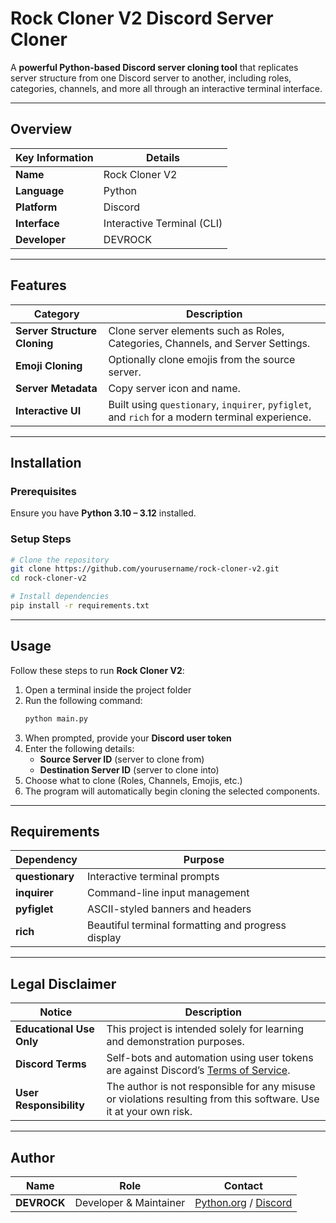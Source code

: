 # Rock Cloner V2 Discord Server Cloner

A **powerful Python-based Discord server cloning tool** that replicates server structure from one Discord server to another, including roles, categories, channels, and more all through an interactive terminal interface.

---

## Overview

| Key Information | Details |
|-----------------|----------|
| **Name** | Rock Cloner V2 |
| **Language** | Python |
| **Platform** | Discord |
| **Interface** | Interactive Terminal (CLI) |
| **Developer** | DEVROCK |

---

## Features

| Category | Description |
|-----------|--------------|
| **Server Structure Cloning** | Clone server elements such as Roles, Categories, Channels, and Server Settings. |
| **Emoji Cloning** | Optionally clone emojis from the source server. |
| **Server Metadata** | Copy server icon and name. |
| **Interactive UI** | Built using `questionary`, `inquirer`, `pyfiglet`, and `rich` for a modern terminal experience. |

---

## Installation

### Prerequisites

Ensure you have **Python 3.10 – 3.12** installed.

### Setup Steps

```bash
# Clone the repository
git clone https://github.com/yourusername/rock-cloner-v2.git
cd rock-cloner-v2

# Install dependencies
pip install -r requirements.txt
```

---

## Usage

Follow these steps to run **Rock Cloner V2**:

1. Open a terminal inside the project folder  
2. Run the following command:
   ```bash
   python main.py
   ```
3. When prompted, provide your **Discord user token**  
4. Enter the following details:
   - **Source Server ID** (server to clone from)  
   - **Destination Server ID** (server to clone into)  
5. Choose what to clone (Roles, Channels, Emojis, etc.)  
6. The program will automatically begin cloning the selected components.

---

## Requirements

| Dependency | Purpose |
|-------------|----------|
| **questionary** | Interactive terminal prompts |
| **inquirer** | Command-line input management |
| **pyfiglet** | ASCII-styled banners and headers |
| **rich** | Beautiful terminal formatting and progress display |

---

## Legal Disclaimer

| Notice | Description |
|---------|-------------|
| **Educational Use Only** | This project is intended solely for learning and demonstration purposes. |
| **Discord Terms** | Self-bots and automation using user tokens are against Discord’s [Terms of Service](https://discord.com/terms). |
| **User Responsibility** | The author is not responsible for any misuse or violations resulting from this software. Use it at your own risk. |

---

## Author

| Name | Role | Contact |
|------|------|----------|
| **DEVROCK** | Developer & Maintainer | [Python.org](https://www.python.org) / [Discord](https://github.com/devrock07) |
